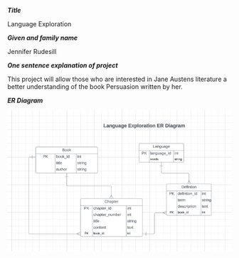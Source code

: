 
***Title***

Language Exploration 

***Given and family name***

Jennifer Rudesill

***One sentence explanation of project***

This project will allow those who are interested in Jane Austens literature a better understanding of the book Persuasion written by her.

***ER Diagram***

![Proposed Layout](LanguageERDiagram2.PNG)
